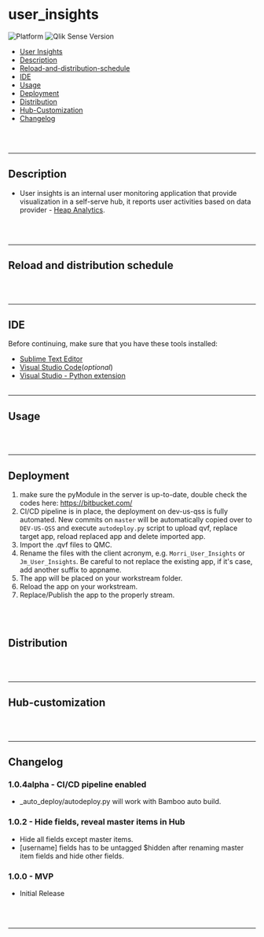 # user_insights

![Platform](https://img.shields.io/badge/platform-Qlik%20Sense%20Hub-lightgrey.svg)
![Qlik Sense Version](https://img.shields.io/badge/Qlik%20Sense%20Version-November%202018-brightgreen.svg)

- [User Insights](#user-insights)
- [Description](#description)
- [Reload-and-distribution-schedule](#reload-and-distribution-schedule)
- [IDE](#IDE)
- [Usage](#usage)
- [Deployment](#deployment)
- [Distribution](#distribution)
- [Hub-Customization](#Hub-customization)
- [Changelog](#changelog)

<br><br>
***

## Description
- User insights is an internal user monitoring application that provide visualization in a self-serve hub, it reports user activities based on data provider - [Heap Analytics](https://heapanalytics.com/app/report).

<br><br>
***

## Reload and distribution schedule

<br><br>
***

## IDE
Before continuing, make sure that you have these tools installed:
- [Sublime Text Editor](https://www.sublimetext.com/)
- [Visual Studio Code](https://code.visualstudio.com/)(*optional*)
- [Visual Studio - Python extension](https://code.visualstudio.com/)
<br><br>
***

## Usage

<br><br>
***

## Deployment
1. make sure the pyModule in the server is up-to-date, double check the codes here: https://bitbucket.com/
2. CI/CD pipeline is in place, the deployment on dev-us-qss is fully automated.  New commits on `master` will be automatically copied over to `DEV-US-QSS` and execute `autodeploy.py` script to upload qvf, replace target app, reload replaced app and delete imported app.
3. Import the .qvf files to QMC.
4. Rename the files with the client acronym, e.g. `Morri_User_Insights` or `Jm_User_Insights`. Be careful to not replace the existing app, if it's case, add another suffix to appname.
5. The app will be placed on your workstream folder.
6. Reload the app on your workstream.
7. Replace/Publish the app to the properly stream.

<br><br>

## Distribution

<br><br>
***

## Hub-customization

<br><br>
***

## Changelog

### **1.0.4alpha - CI/CD pipeline enabled**
- _auto_deploy/autodeploy.py will work with Bamboo auto build.

### **1.0.2 - Hide fields, reveal master items in Hub**
- Hide all fields except master items.
- [username] fields has to be untagged $hidden after renaming master item fields and hide other fields.

### **1.0.0 - MVP**
- Initial Release

<br><br>
***
